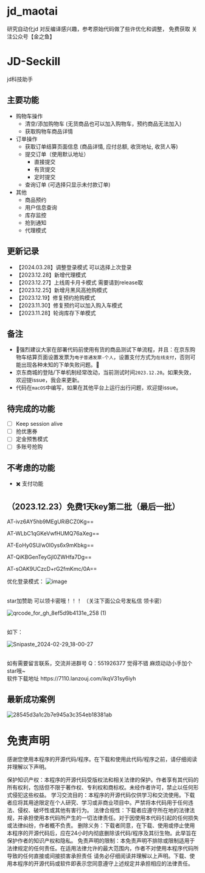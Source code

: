 # jd_maotai
研究自动化jd 对反编译感兴趣，参考原始代码做了些许优化和调整，
免费获取  关注公众号【金之鱼】  


# JD-Seckill
jd科技助手
## 主要功能
- 购物车操作
  - 清空/添加购物车 (无货商品也可以加入购物车，预约商品无法加入)
  - 获取购物车商品详情
- 订单操作
  - 获取订单结算页面信息 (商品详情, 应付总额, 收货地址, 收货人等)
  - 提交订单（使用默认地址）
    - 直接提交
    - 有货提交
    - 定时提交
  - 查询订单 (可选择只显示未付款订单)
- 其他
  - 商品预约
  - 用户信息查询
  - 库存监控
  - 抢到通知
  - 代理模式

## 更新记录
- 【2024.03.28】调整登录模式 可以选择上次登录
- 【2023.12.28】新增代理模式
- 【2023.12.27】上线周卡月卡模式 需要请到release取
- 【2023.12.25】新增月黑风高抢购模式
- 【2023.12.19】修复预约抢购模式
- 【2023.11.30】修复预约可以加入购入车模式
- 【2023.11.28】轮询库存下单模式

## 备注

- 🌟强烈建议大家在部署代码前使用有货的商品测试下单流程，并且：在京东购物车结算页面设置发票为`电子普通发票-个人`，设置支付方式为`在线支付`，否则可能出现各种未知的下单失败问题。🌟
- 京东商城的登陆/下单机制经常改动，当前测试时间`2023.12.20`。如果失效，欢迎提issue，我会来更新。
- 代码在`macOS`中编写，如果在其他平台上运行出行问题，欢迎提issue。

## 待完成的功能

- [ ] Keep session alive
- [ ] 抢优惠券
- [ ] 定金预售模式
- [ ] 多账号抢购

## 不考虑的功能

- ✖️ 支付功能

## （2023.12.23）免费1天key第二批（最后一批）


AT-ivz6AY5hb9MEgURiBCZ0Kg==

AT-WLbC1qGKeVwfHUMQ76aXeg==

AT-EoHy0SU/w0I0ys6x9mKbkg==

AT-QiKBGenTeyGjI0ZWHfa7Dg==

AT-sOAK9UCzcD+rG2fmKmc/0A==

优化登录模式：
![image](https://github.com/327078466/jd_maotai/assets/88604688/49dda4e8-09b1-47bc-91af-92356c9f8bfb)


<br>
star加赞助 可以领卡密哦！！！  （关注下面公众号发私信 领卡密）

<br/>

![qrcode_for_gh_8ef5d9b4131e_258 (1)](https://github.com/327078466/jd_maotai/assets/88604688/67242bfb-c171-4094-a774-11a79204c5c3)


<br/>
如下：
<br/>

![Snipaste_2024-02-29_18-00-27](https://github.com/327078466/jd_maotai/assets/88604688/8cf3773f-e031-4b8e-b136-16a815f35fc8)


<br/>
如有需要留言联系，交流并进群号 Q：551926377 觉得不错 麻烦动动小手加个star哦~
<br>
软件下载地址 https://7110.lanzouj.com/ikqV31sy6iyh


## 最新成功案例
![28545d3a1c2b7e945a3c354eb18381ab](https://github.com/327078466/jd_maotai/assets/88604688/0e8af0d8-ea62-4a88-a623-6390313a8713)



# 免责声明
感谢您使用本程序的开源代码/程序。在下载和使用此代码/程序之前，请仔细阅读并理解以下声明。

保护知识产权：本程序的开源代码受版权法和相关法律的保护。作者享有其代码的所有权利，包括但不限于著作权、专利权和商标权。未经作者许可，禁止以任何形式侵犯这些权益。
学习交流目的：本程序的开源代码仅供学习和交流使用。下载者应将其用途限定在个人研究、学习或非商业项目中。严禁将本代码用于任何违法、侵权、破坏性或其他有害行为。
法律合规性：下载者应遵守所在地的法律法规，并承担使用本代码所产生的一切法律责任。对于因使用本代码引起的任何损失或法律纠纷，作者概不负责。
删除义务：下载者同意，在下载、使用或停止使用本程序的开源代码后，应在24小时内彻底删除该代码/程序及其衍生物。此举旨在保护作者的知识产权和隐私。
免责声明的限制：本免责声明不排除或限制适用于法律规定的任何责任。在适用法律允许的最大范围内，作者不对使用本程序代码所导致的任何直接或间接损害承担责任
请务必仔细阅读并理解以上声明。下载、使用本程序的开源代码或软件即表示您同意遵守上述规定并承担相应的法律责任。
